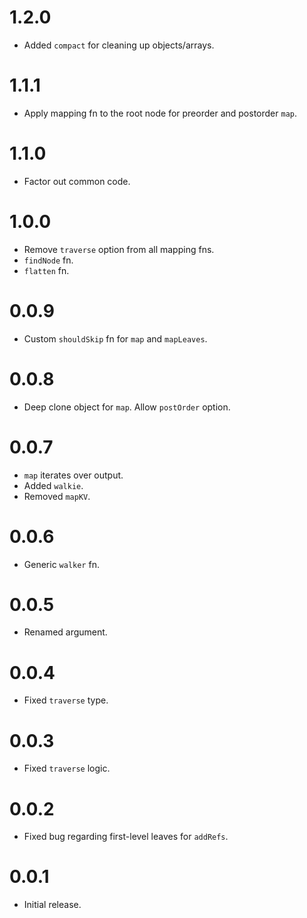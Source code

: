 # 1.2.0

* Added `compact` for cleaning up objects/arrays.

# 1.1.1

* Apply mapping fn to the root node for preorder and postorder `map`.

# 1.1.0

* Factor out common code.

# 1.0.0

* Remove `traverse` option from all mapping fns. 
* `findNode` fn.
* `flatten` fn.

# 0.0.9

* Custom `shouldSkip` fn for `map` and `mapLeaves`.

# 0.0.8

* Deep clone object for `map`. Allow `postOrder` option.

# 0.0.7

* `map` iterates over output.
* Added `walkie`.
* Removed `mapKV`.

# 0.0.6

* Generic `walker` fn.

# 0.0.5

* Renamed argument.

# 0.0.4

* Fixed `traverse` type.

# 0.0.3

* Fixed `traverse` logic.

# 0.0.2

* Fixed bug regarding first-level leaves for `addRefs`.

# 0.0.1

* Initial release.
